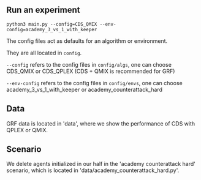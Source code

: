 
## Run an experiment 

```shell
python3 main.py --config=CDS_QMIX --env-config=academy_3_vs_1_with_keeper 
```

The config files act as defaults for an algorithm or environment. 

They are all located in `config`.

`--config` refers to the config files in `config/algs`, one can choose CDS_QMIX or CDS_QPLEX (CDS + QMIX is recommended for GRF)

`--env-config` refers to the config files in `config/envs`, one can choose academy_3_vs_1_with_keeper or academy_counterattack_hard

## Data

GRF data is located in 'data', where we show the performance of CDS with QPLEX or QMIX.

## Scenario
We delete agents initialized in our half in the 'academy counterattack hard' scenario, which is located in 'data/academy_counterattack_hard.py'.

